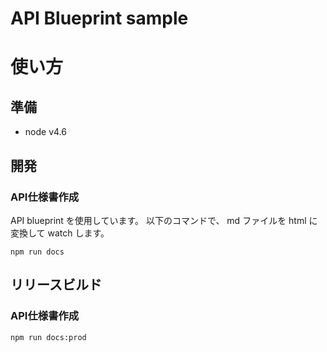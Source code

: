 # API Blueprint sample

# 使い方

## 準備

* node v4.6

## 開発

### API仕様書作成

API blueprint を使用しています。
以下のコマンドで、 md ファイルを html に変換して watch します。

```
npm run docs
```

## リリースビルド

### API仕様書作成

```
npm run docs:prod
``` 